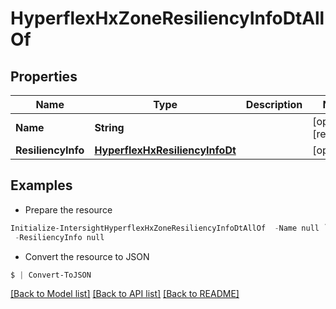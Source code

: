 # HyperflexHxZoneResiliencyInfoDtAllOf
## Properties

Name | Type | Description | Notes
------------ | ------------- | ------------- | -------------
**Name** | **String** |  | [optional] [readonly] 
**ResiliencyInfo** | [**HyperflexHxResiliencyInfoDt**](HyperflexHxResiliencyInfoDt.md) |  | [optional] 

## Examples

- Prepare the resource
```powershell
Initialize-IntersightHyperflexHxZoneResiliencyInfoDtAllOf  -Name null `
 -ResiliencyInfo null
```

- Convert the resource to JSON
```powershell
$ | Convert-ToJSON
```

[[Back to Model list]](../README.md#documentation-for-models) [[Back to API list]](../README.md#documentation-for-api-endpoints) [[Back to README]](../README.md)

